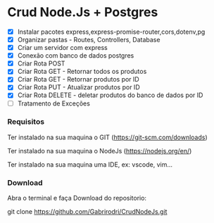 # Crud Node.Js + Postgres


- [X] Instalar pacotes express,express-promise-router,cors,dotenv,pg
- [X] Organizar pastas - Routes, Controllers, Database 
- [X] Criar um servidor com express
- [X] Conexão com banco de dados postgres
- [X] Criar Rota POST
- [X] Criar Rota GET - Retornar todos os produtos
- [X] Criar Rota GET - Retornar produtos por ID
- [X] Criar Rota PUT - Atualizar produtos por ID
- [X] Criar Rota DELETE - deletar produtos do banco de dados por ID
- [ ] Tratamento de Exceções

### Requisitos
Ter instalado na sua maquina o GIT (https://git-scm.com/downloads)

Ter instalado na sua maquina o NodeJs (https://nodejs.org/en/)

Ter instalado na sua maquina uma IDE, ex: vscode, vim...

### Download
Abra o terminal e faça Download do repositorio:

git clone https://github.com/Gabrirodri/CrudNodeJs.git
